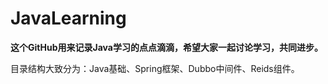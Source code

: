 # JavaLearning
**这个GitHub用来记录Java学习的点点滴滴，希望大家一起讨论学习，共同进步。**

目录结构大致分为：Java基础、Spring框架、Dubbo中间件、Reids组件。